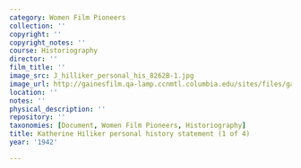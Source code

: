 ```yaml
---
category: Women Film Pioneers
collection: ''
copyright: ''
copyright_notes: ''
course: Historiography
director: ''
film_title: ''
image_src: J_hilliker_personal_his_8262B-1.jpg
image_url: http://gainesfilm.qa-lamp.ccnmtl.columbia.edu/sites/files/gainesfilm/images/J_hilliker_personal_his_8262B-1.jpg
location: ''
notes: ''
physical_description: ''
repository: ''
taxonomies: [Document, Women Film Pioneers, Historiography]
title: Katherine Hiliker personal history statement (1 of 4)
year: '1942'

---
```

